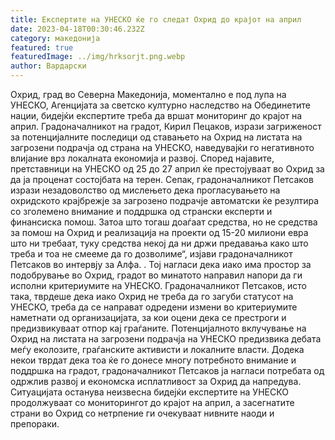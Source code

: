 ```yaml
---
title: Експертите на УНЕСКО ќе го следат Охрид до крајот на април
date: 2023-04-18T00:30:46.232Z
category: македонија
featured: true
featuredImage: ../img/hrksorjt.png.webp
author: Вардарски
---
```


<!--StartFragment-->

Охрид, град во Северна Македонија, моментално е под лупа на УНЕСКО, Агенцијата за светско културно наследство на Обединетите нации, бидејќи експертите треба да вршат мониторинг до крајот на април. Градоначалникот на градот, Кирил Пецаков, изрази загриженост за потенцијалните последици од ставањето на Охрид на листата на загрозени подрачја од страна на УНЕСКО, наведувајќи го негативното влијание врз локалната економија и развој. Според најавите, претставници на УНЕСКО од 25 до 27 април ќе престојуваат во Охрид за да ја проценат состојбата на терен. Сепак, градоначалникот Петсаков изрази незадоволство од мислењето дека прогласувањето на охридското крајбрежје за загрозено подрачје автоматски ќе резултира со зголемено внимание и поддршка од странски експерти и финансиска помош. Затоа што тогаш доаѓаат средства, но не средства за помош на Охрид и реализација на проекти од 15-20 милиони евра што ни требаат, туку средства некој да ни држи предавања како што треба и тоа не смееме да го дозволиме“, изјави градоначалникот Петсаков во интервју за Алфа. . Тој нагласи дека иако има простор за подобрување во Охрид, градот во минатото направил напори да ги исполни критериумите на УНЕСКО. Градоначалникот Петсаков, исто така, тврдеше дека иако Охрид не треба да го загуби статусот на УНЕСКО, треба да се направат одредени измени во критериумите наметнати од организацијата, за кои оцени дека се престроги и предизвикуваат отпор кај граѓаните. Потенцијалното вклучување на Охрид на листата на загрозени подрачја на УНЕСКО предизвика дебата меѓу еколозите, граѓанските активисти и локалните власти. Додека некои тврдат дека тоа ќе го донесе многу потребното внимание и поддршка на градот, градоначалникот Петсаков ја нагласи потребата од одржлив развој и економска исплатливост за Охрид да напредува. Ситуацијата останува неизвесна бидејќи експертите на УНЕСКО продолжуваат со мониторингот до крајот на април, а засегнатите страни во Охрид со нетрпение ги очекуваат нивните наоди и препораки.

<!--EndFragment-->
